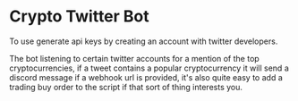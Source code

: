 <h1>Crypto Twitter Bot</h1>

To use generate api keys by creating an account with twitter developers.

The bot listening to certain twitter accounts for a mention of the top cryptocurrencies,
if a tweet contains a popular cryptocurrency it will send a discord message if a webhook url is provided,
it's also quite easy to add a trading buy order to the script if that sort of thing interests you.
